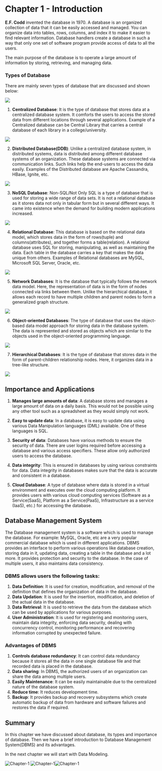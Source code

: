 # Chapter 1 - Introduction

**E.F. Codd** invented the database in 1970. A database is an organized collection of data that it can be easily accessed and managed. You can organize data into tables, rows, columns, and index it to make it easier to find relevant information. Database handlers create a database in such a way that only one set of software program provide access of data to all the users.

The main purpose of the database is to operate a large amount of information by storing, retrieving, and managing data.

### Types of Database
There are mainly seven types of database that are discussed and shown below:

<img src="https://static.javatpoint.com/dbms/images/types-of-databases.png" height="" width="">

1) **Centralized Database**: It is the type of database that stores data at a centralized database system. It comforts the users to access the stored data from different locations through several applications. Example of a Centralized database can be Central Library that carries a central database of each library in a college/university.

<img src="https://media.geeksforgeeks.org/wp-content/uploads/20200501155803/Capturecentraldb.png" height="" width="">

2) **Distributed Database(DDB)**: Unlike a centralized database system, in distributed systems, data is distributed among different database systems of an organization. These database systems are connected via communication links. Such links help the end-users to access the data easily. Examples of the Distributed database are Apache Cassandra, HBase, Ignite, etc.

<img src="https://docs.oracle.com/html/E25494_01/img/admin046.png" height="" width="">

3) **NoSQL Database**: Non-SQL/Not Only SQL is a type of database that is used for storing a wide range of data sets. It is not a relational database as it stores data not only in tabular form but in several different ways. It came into existence when the demand for building modern applications increased.

<img src="https://www.guru99.com/images/1/101818_0537_NoSQLTutori1.png" height="" width="">

4) **Relational Database**: This database is based on the relational data model, which stores data in the form of rows(tuple) and columns(attributes), and together forms a table(relation). A relational database uses SQL for storing, manipulating, as well as maintaining the data. Each table in the database carries a key that makes the data unique from others. Examples of Relational databases are MySQL, Microsoft SQL Server, Oracle, etc.

<img src="https://www.slideteam.net/media/catalog/product/cache/960x720/e/m/employee_competency_assessment_table_data_analysis_data_analysis_ppt_powerpoint_presentation_summary_designs_slide01.jpg" height="" width="">

5) **Network Databases**: It is the database that typically follows the network data model. Here, the representation of data is in the form of nodes connected via links between them. Unlike the hierarchical database, it allows each record to have multiple children and parent nodes to form a generalized graph structure.

<img src="https://miro.medium.com/max/2214/1*ZuDEekCV_ScCSLSS8rT17g.png" height="" width="">

6) **Object-oriented Databases**: The type of database that uses the object-based data model approach for storing data in the database system. The data is represented and stored as objects which are similar to the objects used in the object-oriented programming language.

<img src="https://www.oreilly.com/library/view/hands-on-big-data/9781788620901/assets/593c262a-15ee-4277-91ea-1eb60be153a6.png" height="" width="">

7) **Hierarchical Databases**: It is the type of database that stores data in the form of parent-children relationship nodes. Here, it organizes data in a tree-like structure.

<img src="https://image2.slideserve.com/4935970/hierarchical-database-model-n.jpg" height="" width="">

## Importance and Applications

1. **Manages large amounts of data**: A database stores and manages a large amount of data on a daily basis. This would not be possible using any other tool such as a spreadsheet as they would simply not work.

2. **Easy to update data**: In a database, it is easy to update data using various Data Manipulation languages (DML) available. One of these languages is SQL.

3. **Security of data**: Databases have various methods to ensure the security of data. There are user logins required before accessing a database and various access specifiers. These allow only authorized users to access the database.

4. **Data integrity**: This is ensured in databases by using various constraints for data. Data integrity in databases makes sure that the data is accurate and consistent in a database.

5) **Cloud Database**: A type of database where data is stored in a virtual environment and executes over the cloud computing platform. It provides users with various cloud computing services (Software as a Service(SaaS), Platform as a Service(PaaS), Infrastructure as a service (IaaS), etc.) for accessing the database.




## Database Management System
The Database management system is a software which is used to manage the database. For example: MySQL, Oracle, etc are a very popular commercial database which is used in different applications. DBMS provides an interface to perform various operations like database creation, storing data in it, updating data, creating a table in the database and a lot more.
It provides protection and security to the database. In the case of multiple users, it also maintains data consistency.

### DBMS allows users the following tasks:

1. **Data Definition**: It is used for creation, modification, and removal of the definition that defines the organization of data in the database.
2. **Data Updation**: It is used for the insertion, modification, and deletion of the actual data in the database.
3. **Data Retrieval**: It is used to retrieve the data from the database which can be used by applications for various purposes.
4. **User Administration**: It is used for registering and monitoring users, maintain data integrity, enforcing data security, dealing with concurrency control, monitoring performance and recovering information corrupted by unexpected failure.

### Advantages of DBMS

1. **Controls database redundancy**: It can control data redundancy because it stores all the data in one single database file and that recorded data is placed in the database.
2. **Data sharing**: In DBMS, the authorized users of an organization can share the data among multiple users.
3. **Easily Maintenance**: It can be easily maintainable due to the centralized nature of the database system.
4. **Reduce time**: It reduces development time.
5. **Backup**: It provides backup and recovery subsystems which create automatic backup of data from hardware and software failures and restores the data if required.

## Summary

In this chapter we have discussed about database, its types and importance of database. Then we have a brief introduction to Database Management System(DBMS) and its advantages.

In the next chapter we will start with Data Modeling.

 ![Chapter-1](https://img.shields.io/static/v1?label=Finished&message=Introduction&color=green) ![Chapter-1](https://img.shields.io/static/v1?label=Source&message=www.javatpoint.com&color=blue)![Chapter-1](https://img.shields.io/static/v1?label=PRs&message=Welcome&color=yellow)
